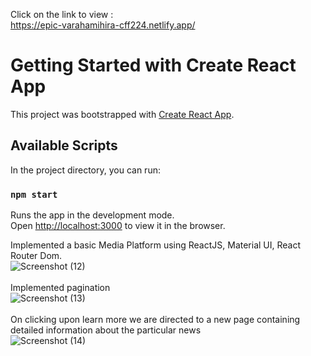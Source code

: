Click on the link to view : <br/>
https://epic-varahamihira-cff224.netlify.app/
# Getting Started with Create React App

This project was bootstrapped with [Create React App](https://github.com/facebook/create-react-app).

## Available Scripts

In the project directory, you can run:

### `npm start`

Runs the app in the development mode.\
Open [http://localhost:3000](http://localhost:3000) to view it in the browser.

Implemented a basic Media Platform using ReactJS, Material UI, React Router Dom. <br/>
![Screenshot (12)](https://user-images.githubusercontent.com/80094199/156627696-a62801ff-c70a-475f-82c5-0f7c551b6d6b.png)  <br/> <br/>
Implemented pagination <br/>
![Screenshot (13)](https://user-images.githubusercontent.com/80094199/156627923-5a2abc5d-9a5f-41b5-82f3-977069ee64a4.png)  <br/> <br/>
On clicking upon learn more we are directed to a new page containing detailed information about the particular news <br/>
![Screenshot (14)](https://user-images.githubusercontent.com/80094199/156628092-b51ce13a-c945-4404-aa48-3e2e49a59af3.png)
